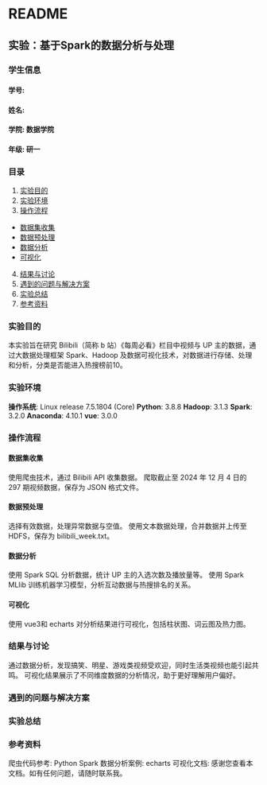 # README
## 实验：基于Spark的数据分析与处理
### 学生信息
#### **学号**: 
#### **姓名**: 
#### **学院**: 数据学院
#### **年级**: 研一
### 目录
1. [实验目的](#实验目的)
2. [实验环境](#实验环境)
3. [操作流程](#操作流程)
- [数据集收集](#数据集收集)
- [数据预处理](#数据预处理)
- [数据分析](#数据分析)
- [可视化](#可视化)
4. [结果与讨论](#结果与讨论)
5. [遇到的问题与解决方案](#遇到的问题与解决方案)
6. [实验总结](#实验总结)
7. [参考资料](#参考资料)

### 实验目的
本实验旨在研究 Bilibili（简称 b 站）《每周必看》栏目中视频与 UP 主的数据，通过大数据处理框架 Spark、Hadoop 及数据可视化技术，对数据进行存储、处理和分析，分类是否能进入热搜榜前10。

### 实验环境
**操作系统**: Linux release 7.5.1804 (Core)
**Python**: 3.8.8
**Hadoop**: 3.1.3
**Spark**: 3.2.0
**Anaconda**: 4.10.1
**vue**: 3.0.0

### 操作流程
#### 数据集收集
使用爬虫技术，通过 Bilibili API 收集数据。
爬取截止至 2024 年 12 月 4 日的 297 期视频数据，保存为 JSON 格式文件。
#### 数据预处理
选择有效数据，处理异常数据与空值。
使用文本数据处理，合并数据并上传至 HDFS，保存为 bilibili_week.txt。
#### 数据分析
使用 Spark SQL 分析数据，统计 UP 主的入选次数及播放量等。
使用 Spark MLlib 训练机器学习模型，分析互动数据与热搜排名的关系。
#### 可视化
使用 vue3和 echarts 对分析结果进行可视化，包括柱状图、词云图及热力图。
### 结果与讨论
通过数据分析，发现搞笑、明星、游戏类视频受欢迎，同时生活类视频也能引起共鸣。
可视化结果展示了不同维度数据的分析情况，助于更好理解用户偏好。
### 遇到的问题与解决方案

### 实验总结


### 参考资料
爬虫代码参考: 
Python Spark 数据分析案例: 
echarts 可视化文档: 
感谢您查看本文档。如有任何问题，请随时联系我。
